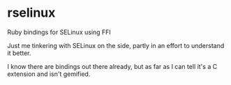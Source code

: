 # rselinux
Ruby bindings for SELinux using FFI

Just me tinkering with SELinux on the side, partly in an effort to understand it better.

I know there are bindings out there already, but as far as I can tell it's a C extension and isn't gemified.
